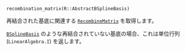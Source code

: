 ```
recombination_matrix(R::AbstractBSplineBasis)
```

再結合された基底に関連する [`RecombineMatrix`](@ref) を取得します。

[`BSplineBasis`](@ref) のような再結合されていない基底の場合、これは単位行列 (`LinearAlgebra.I`) を返します。
